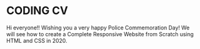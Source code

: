 # CODING CV
Hi everyone!! Wishing you a very happy Police Commemoration Day! We will see how to create a Complete Responsive Website from Scratch using HTML and CSS in 2020.
